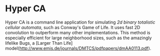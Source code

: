 # Hyper CA
Hyper CA is a command line application for simulating *2d binary totalistic cellular automata*, such as Conway's Game of Life. It uses fast 2D convolution to outperform many other implementations. This method is especially efficient for large neighborhood sizes, such as the amazingly lifelike Bugs, a [Larger Than Life] model(http://www.emis.de/journals/DMTCS/pdfpapers/dmAA0113.pdf).